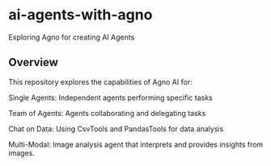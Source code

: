 # ai-agents-with-agno

Exploring Agno for creating AI Agents


## Overview

This repository explores the capabilities of Agno AI for:

Single Agents: Independent agents performing specific tasks

Team of Agents: Agents collaborating and delegating tasks

Chat on Data: Using CsvTools and PandasTools for data analysis

Multi-Modal: Image analysis agent that interprets and provides insights from images.

